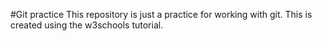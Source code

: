 #Git practice
This repository is just a practice for working with git.
This is created using the w3schools tutorial.
